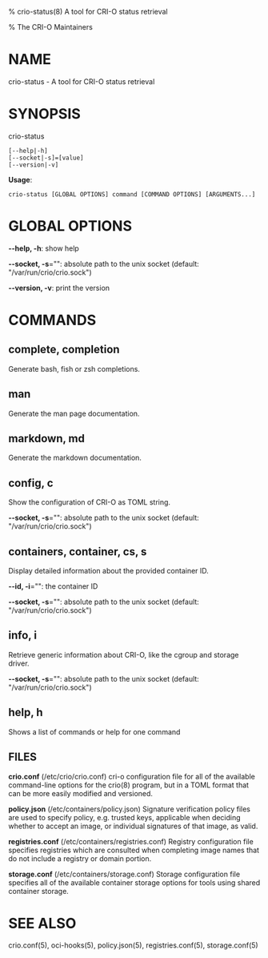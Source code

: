 <!-- This file has been autogenerated, please do not edit -->

% crio-status(8) A tool for CRI-O status retrieval

% The CRI-O Maintainers

# NAME

crio-status - A tool for CRI-O status retrieval

# SYNOPSIS

crio-status

```
[--help|-h]
[--socket|-s]=[value]
[--version|-v]
```

**Usage**:

```
crio-status [GLOBAL OPTIONS] command [COMMAND OPTIONS] [ARGUMENTS...]
```

# GLOBAL OPTIONS

**--help, -h**: show help

**--socket, -s**="": absolute path to the unix socket (default: "/var/run/crio/crio.sock")

**--version, -v**: print the version


# COMMANDS

## complete, completion

Generate bash, fish or zsh completions.

## man

Generate the man page documentation.

## markdown, md

Generate the markdown documentation.

## config, c

Show the configuration of CRI-O as TOML string.

**--socket, -s**="": absolute path to the unix socket (default: "/var/run/crio/crio.sock")

## containers, container, cs, s

Display detailed information about the provided container ID.

**--id, -i**="": the container ID

**--socket, -s**="": absolute path to the unix socket (default: "/var/run/crio/crio.sock")

## info, i

Retrieve generic information about CRI-O, like the cgroup and storage driver.

**--socket, -s**="": absolute path to the unix socket (default: "/var/run/crio/crio.sock")

## help, h

Shows a list of commands or help for one command

## FILES

**crio.conf** (/etc/crio/crio.conf)
  cri-o configuration file for all of the available command-line options for
  the crio(8) program, but in a TOML format that can be more easily modified
  and versioned.

**policy.json** (/etc/containers/policy.json)
  Signature verification policy files are used to specify policy, e.g. trusted
  keys, applicable when deciding whether to accept an image, or individual
  signatures of that image, as valid.

**registries.conf** (/etc/containers/registries.conf)
  Registry configuration file specifies registries which are consulted when
  completing image names that do not include a registry or domain portion.

**storage.conf** (/etc/containers/storage.conf)
  Storage configuration file specifies all of the available container storage
  options for tools using shared container storage.

# SEE ALSO

crio.conf(5), oci-hooks(5), policy.json(5), registries.conf(5), storage.conf(5)